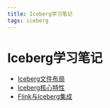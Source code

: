 ```yaml
---
title: Iceberg学习笔记
tags: iceberg
---
```


# Iceberg学习笔记

* [Iceberg文件布局](./01-files.md)
* [Iceberg核心特性](./02-features.md)
* [Flink与Iceberg集成](./03-flink-integration.md)